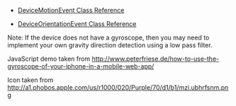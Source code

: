 
  * [DeviceMotionEvent Class Reference](http://developer.apple.com/library/safari/#documentation/SafariDOMAdditions/Reference/DeviceMotionEventClassRef/DeviceMotionEvent/DeviceMotionEvent.html)

  * [DeviceOrientationEvent Class Reference](http://developer.apple.com/library/safari/#documentation/SafariDOMAdditions/Reference/DeviceOrientationEventClassRef/DeviceOrientationEvent/DeviceOrientationEvent.html#//apple_ref/doc/uid/TP40010526)

Note: If the device does not have a gyroscope, then you may need to implement your own gravity direction detection using a low pass filter.



JavaScript demo taken from http://www.peterfriese.de/how-to-use-the-gyroscope-of-your-iphone-in-a-mobile-web-app/

Icon taken from http://a1.phobos.apple.com/us/r1000/020/Purple/70/d1/b1/mzi.ubhrfsnm.png

